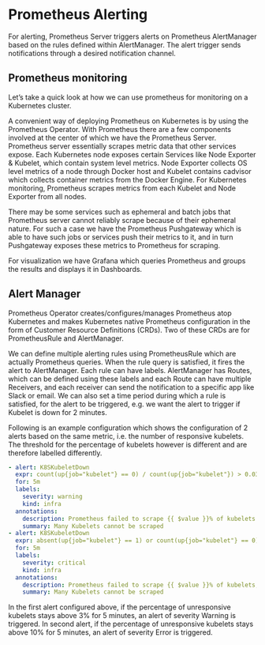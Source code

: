 # Prometheus Alerting

For alerting, Prometheus Server triggers alerts on Prometheus AlertManager based on the rules defined within AlertManager. The alert trigger sends notifications through a desired notification channel.

## Prometheus monitoring
   
Let’s take a quick look at how we can use prometheus for monitoring on a Kubernetes cluster.

A convenient way of deploying Prometheus on Kubernetes is by using the Prometheus Operator. With Prometheus there are a few components involved at the center of which we have the Prometheus Server. Prometheus server essentially scrapes metric data that other services expose. Each Kubernetes node exposes certain Services like Node Exporter & Kubelet, which contain system level metrics. Node Exporter collects OS level metrics of a node through Docker host and Kubelet contains cadvisor which collects container metrics from the Docker Engine. For Kubernetes monitoring, Prometheus scrapes metrics from each Kubelet and Node Exporter from all nodes.

There may be some services such as ephemeral and batch jobs that Prometheus server cannot reliably scrape because of their ephemeral nature. For such a case we have the Prometheus Pushgateway which is able to have such jobs or services push their metrics to it, and in turn Pushgateway exposes these metrics to Prometheus for scraping.

For visualization we have Grafana which queries Prometheus and groups the results and displays it in Dashboards.

## Alert Manager

Prometheus Operator creates/configures/manages Prometheus atop Kubernetes and makes Kubernetes native Prometheus configuration in the form of Customer Resource Definitions (CRDs). Two of these CRDs are for PrometheusRule and AlertManager.

We can define multiple alerting rules using PrometheusRule which are actually Prometheus queries. When the rule query is satisfied, it fires the alert to AlertManager. Each rule can have labels. AlertManager has Routes, which can be defined using these labels and each Route can have multiple Receivers, and each receiver can send the notification to a specific app like Slack or email. We can also set a time period during which a rule is satisfied, for the alert to be triggered, e.g. we want the alert to trigger if Kubelet is down for 2 minutes.

Following is an example configuration which shows the configuration of 2 alerts based on the same metric, i.e. the number of responsive kubelets. The threshold for the percentage of kubelets however is different and are therefore labelled differently.

```yaml
- alert: K8SKubeletDown
  expr: count(up{job="kubelet"} == 0) / count(up{job="kubelet"}) > 0.03
  for: 5m
  labels:
    severity: warning
    kind: infra
  annotations:
    description: Prometheus failed to scrape {{ $value }}% of kubelets.
    summary: Many Kubelets cannot be scraped
- alert: K8SKubeletDown
  expr: absent(up{job="kubelet"} == 1) or count(up{job="kubelet"} == 0) / count(up{job="kubelet"}) > 0.1
  for: 5m
  labels:
    severity: critical
    kind: infra
  annotations:
    description: Prometheus failed to scrape {{ $value }}% of kubelets, or all Kubelets have disappeared from service discovery.
    summary: Many Kubelets cannot be scraped
```
In the first alert configured above, if the percentage of unresponsive kubelets stays above 3% for 5 minutes, an alert of severity Warning is triggered. In second alert, if the percentage of unresponsive kubelets stays above 10% for 5 minutes, an alert of severity Error is triggered.